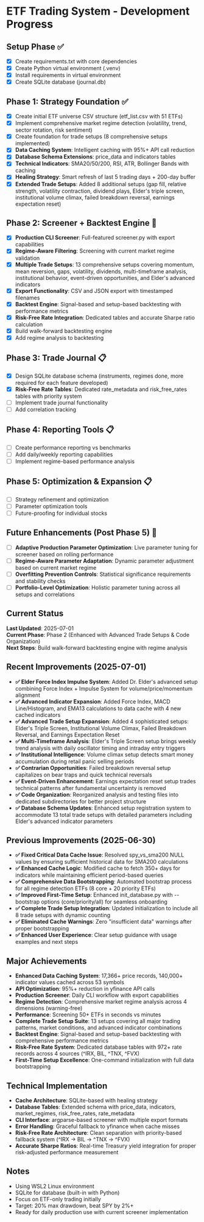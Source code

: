 # ETF Trading System - Development Progress

## Setup Phase ✅
- [x] Create requirements.txt with core dependencies
- [x] Create Python virtual environment (.venv) 
- [x] Install requirements in virtual environment
- [x] Create SQLite database (journal.db)

## Phase 1: Strategy Foundation ✅
- [x] Create initial ETF universe CSV structure (etf_list.csv with 51 ETFs)
- [x] Implement comprehensive market regime detection (volatility, trend, sector rotation, risk sentiment)
- [x] Create foundation for trade setups (8 comprehensive setups implemented)
- [x] **Data Caching System**: Intelligent caching with 95%+ API call reduction
- [x] **Database Schema Extensions**: price_data and indicators tables
- [x] **Technical Indicators**: SMA20/50/200, RSI, ATR, Bollinger Bands with caching
- [x] **Healing Strategy**: Smart refresh of last 5 trading days + 200-day buffer
- [x] **Extended Trade Setups**: Added 8 additional setups (gap fill, relative strength, volatility contraction, dividend plays, Elder's triple screen, institutional volume climax, failed breakdown reversal, earnings expectation reset)

## Phase 2: Screener + Backtest Engine 🔄
- [x] **Production CLI Screener**: Full-featured screener.py with export capabilities
- [x] **Regime-Aware Filtering**: Screening with current market regime validation
- [x] **Multiple Trade Setups**: 13 comprehensive setups covering momentum, mean reversion, gaps, volatility, dividends, multi-timeframe analysis, institutional behavior, event-driven opportunities, and Elder's advanced indicators
- [x] **Export Functionality**: CSV and JSON export with timestamped filenames
- [x] **Backtest Engine**: Signal-based and setup-based backtesting with performance metrics
- [x] **Risk-Free Rate Integration**: Dedicated tables and accurate Sharpe ratio calculation
- [x] Build walk-forward backtesting engine
- [x] Add regime analysis to backtesting

## Phase 3: Trade Journal 📋
- [x] Design SQLite database schema (instruments, regimes done, more required for each feature developed)
- [x] **Risk-Free Rate Tables**: Dedicated rate_metadata and risk_free_rates tables with priority system
- [ ] Implement trade journal functionality
- [ ] Add correlation tracking

## Phase 4: Reporting Tools 📋
- [ ] Create performance reporting vs benchmarks
- [ ] Add daily/weekly reporting capabilities
- [ ] Implement regime-based performance analysis

## Phase 5: Optimization & Expansion 📋
- [ ] Strategy refinement and optimization
- [ ] Parameter optimization tools
- [ ] Future-proofing for individual stocks

## Future Enhancements (Post Phase 5) 🔮
- [ ] **Adaptive Production Parameter Optimization**: Live parameter tuning for screener based on rolling performance
- [ ] **Regime-Aware Parameter Adaptation**: Dynamic parameter adjustment based on current market regime
- [ ] **Overfitting Prevention Controls**: Statistical significance requirements and stability checks
- [ ] **Portfolio-Level Optimization**: Holistic parameter tuning across all setups and correlations

## Current Status
**Last Updated**: 2025-07-01  
**Current Phase**: Phase 2 (Enhanced with Advanced Trade Setups & Code Organization)  
**Next Steps**: Build walk-forward backtesting engine with regime analysis

## Recent Improvements (2025-07-01)
- **✅ Elder Force Index Impulse System**: Added Dr. Elder's advanced setup combining Force Index + Impulse System for volume/price/momentum alignment
- **✅ Advanced Indicator Expansion**: Added Force Index, MACD Line/Histogram, and EMA13 calculations to data cache with 4 new cached indicators
- **✅ Advanced Trade Setup Expansion**: Added 4 sophisticated setups: Elder's Triple Screen, Institutional Volume Climax, Failed Breakdown Reversal, and Earnings Expectation Reset
- **✅ Multi-Timeframe Analysis**: Elder's Triple Screen setup brings weekly trend analysis with daily oscillator timing and intraday entry triggers
- **✅ Institutional Intelligence**: Volume climax setup detects smart money accumulation during retail panic selling periods
- **✅ Contrarian Opportunities**: Failed breakdown reversal setup capitalizes on bear traps and quick technical reversals
- **✅ Event-Driven Enhancement**: Earnings expectation reset setup trades technical patterns after fundamental uncertainty is removed
- **✅ Code Organization**: Reorganized analysis and testing files into dedicated subdirectories for better project structure
- **✅ Database Schema Updates**: Enhanced setup registration system to accommodate 13 total trade setups with detailed parameters including Elder's advanced indicator parameters

## Previous Improvements (2025-06-30)
- **✅ Fixed Critical Data Cache Issue**: Resolved spy_vs_sma200 NULL values by ensuring sufficient historical data for SMA200 calculations
- **✅ Enhanced Cache Logic**: Modified cache to fetch 350+ days for indicators while maintaining efficient period-based queries  
- **✅ Comprehensive Data Bootstrapping**: Automated bootstrap process for all regime detection ETFs (8 core + 20 priority ETFs)
- **✅ Improved First-Time Setup**: Enhanced init_database.py with --bootstrap options (core/priority/all) for seamless onboarding
- **✅ Complete Trade Setup Integration**: Updated initialization to include all 8 trade setups with dynamic counting
- **✅ Eliminated Cache Warnings**: Zero "insufficient data" warnings after proper bootstrapping
- **✅ Enhanced User Experience**: Clear setup guidance with usage examples and next steps

## Major Achievements
- **Enhanced Data Caching System**: 17,366+ price records, 140,000+ indicator values cached across 53 symbols
- **API Optimization**: 95%+ reduction in yfinance API calls
- **Production Screener**: Daily CLI workflow with export capabilities
- **Regime Detection**: Comprehensive market regime analysis across 4 dimensions (warning-free)
- **Performance**: Screening 50+ ETFs in seconds vs minutes
- **Complete Trade Setup Suite**: 13 setups covering all major trading patterns, market conditions, and advanced indicator combinations
- **Backtest Engine**: Signal-based and setup-based backtesting with comprehensive performance metrics
- **Risk-Free Rate System**: Dedicated database tables with 972+ rate records across 4 sources (^IRX, BIL, ^TNX, ^FVX)
- **First-Time Setup Excellence**: One-command initialization with full data bootstrapping

## Technical Implementation
- **Cache Architecture**: SQLite-based with healing strategy
- **Database Tables**: Extended schema with price_data, indicators, market_regimes, risk_free_rates, rate_metadata
- **CLI Interface**: argparse-based screener with multiple export formats
- **Error Handling**: Graceful fallback to yfinance when cache misses
- **Risk-Free Rate Architecture**: Clean separation with priority-based fallback system (^IRX → BIL → ^TNX → ^FVX)
- **Accurate Sharpe Ratios**: Real-time Treasury yield integration for proper risk-adjusted performance measurement

## Notes
- Using WSL2 Linux environment
- SQLite for database (built-in with Python)
- Focus on ETF-only trading initially
- Target: 20% max drawdown, beat SPY by 2%+
- Ready for daily production use with current screener implementation